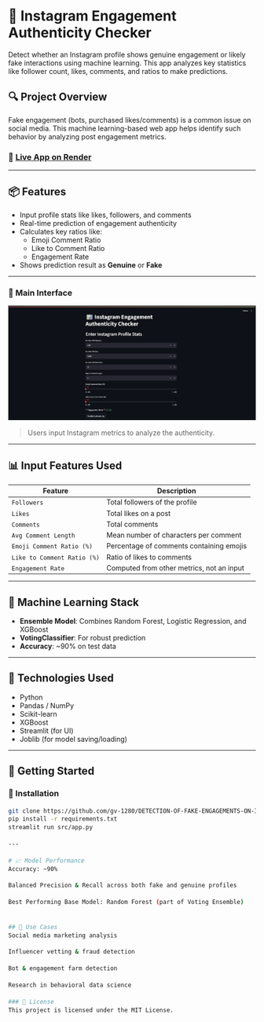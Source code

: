 # 📱 Instagram Engagement Authenticity Checker

Detect whether an Instagram profile shows genuine engagement or likely fake interactions using machine learning. This app analyzes key statistics like follower count, likes, comments, and ratios to make predictions.

## 🔍 Project Overview

Fake engagement (bots, purchased likes/comments) is a common issue on social media. This machine learning-based web app helps identify such behavior by analyzing post engagement metrics.

### 🔗 [Live App on Render](https://authentigram.onrender.com)

---

## 📦 Features
- Input profile stats like likes, followers, and comments
- Real-time prediction of engagement authenticity
- Calculates key ratios like:
  - Emoji Comment Ratio
  - Like to Comment Ratio
  - Engagement Rate
- Shows prediction result as **Genuine** or **Fake**

---

### 🎯 Main Interface
![App UI](./assets/app-screenshot.png)

> Users input Instagram metrics to analyze the authenticity.

---

## 📊 Input Features Used
| Feature | Description |
|--------|-------------|
| `Followers` | Total followers of the profile |
| `Likes` | Total likes on a post |
| `Comments` | Total comments |
| `Avg Comment Length` | Mean number of characters per comment |
| `Emoji Comment Ratio (%)` | Percentage of comments containing emojis |
| `Like to Comment Ratio (%)` | Ratio of likes to comments |
| `Engagement Rate` | Computed from other metrics, not an input |

---

## 🤖 Machine Learning Stack
- **Ensemble Model**: Combines Random Forest, Logistic Regression, and XGBoost
- **VotingClassifier**: For robust prediction
- **Accuracy**: ~90% on test data

---

## 🧰 Technologies Used
- Python
- Pandas / NumPy
- Scikit-learn
- XGBoost
- Streamlit (for UI)
- Joblib (for model saving/loading)

---

## 🧪 Getting Started

### 🔧 Installation
```bash
git clone https://github.com/gv-1280/DETECTION-OF-FAKE-ENGAGEMENTS-ON-INSTAGRAM-USING-MACHINE-LEARNING.git
pip install -r requirements.txt
streamlit run src/app.py

---

# 📈 Model Performance
Accuracy: ~90%

Balanced Precision & Recall across both fake and genuine profiles

Best Performing Base Model: Random Forest (part of Voting Ensemble)


## 🤖 Use Cases
Social media marketing analysis

Influencer vetting & fraud detection

Bot & engagement farm detection

Research in behavioral data science

### 📝 License
This project is licensed under the MIT License.

